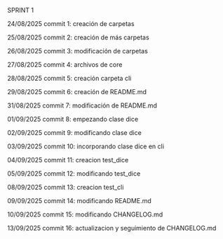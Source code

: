SPRINT 1

24/08/2025 commit 1: creación de carpetas 

25/08/2025 commit 2: creación de más carpetas

26/08/2025 commit 3: modificación de carpetas

27/08/2025 commit 4: archivos de core

28/08/2025 commit 5: creación carpeta cli

29/08/2025 commit 6: creación de README.md 

31/08/2025 commit 7: modificación de README.md

01/09/2025 commit 8: empezando clase dice

02/09/2025 commit 9: modificando clase dice

03/09/2025 commit 10: incorporando clase dice en cli

04/09/2025 commit 11: creacion test_dice

05/09/2025 commit 12: modificando test_dice

08/09/2025 commit 13: creacion test_cli

09/09/2025 commit 14: modificando README.md

10/09/2025 commit 15: modificando CHANGELOG.md

13/09/2025 commit 16: actualizacion y seguimiento de CHANGELOG.md
